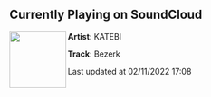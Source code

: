 ## Currently Playing on SoundCloud

[<img align="left" width="100" src="https://i1.sndcdn.com/artworks-srPycqa03a7tAbZj-syA9HA-t500x500.jpg">](https://soundcloud.com/katebi/bezerk?in=katebi/sets/speedrun-bringbacktread)

**Artist**: KATEBI 

**Track**: Bezerk

Last updated at 02/11/2022 17:08
